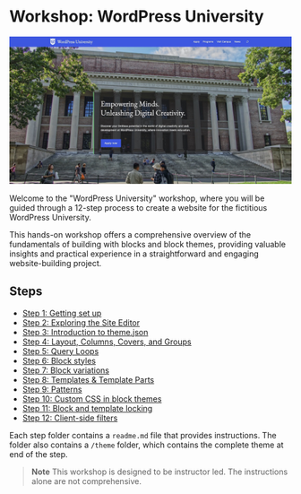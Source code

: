 # Workshop: WordPress University

<img src="assets/screenshots/wordpress-university-home.jpg">

Welcome to the "WordPress University" workshop, where you will be guided through a 12-step process to create a website for the fictitious WordPress University. 

This hands-on workshop offers a comprehensive overview of the fundamentals of building with blocks and block themes, providing valuable insights and practical experience in a straightforward and engaging website-building project.

## Steps

- [Step 1: Getting set up](/steps/step-1/readme.md)
- [Step 2: Exploring the Site Editor](/steps/step-2/readme.md)
- [Step 3: Introduction to theme.json](/steps/step-3/readme.md)
- [Step 4: Layout, Columns, Covers, and Groups](/steps/step-4/readme.md)
- [Step 5: Query Loops](/steps/step-5/readme.md)
- [Step 6: Block styles](/steps/step-6/readme.md)
- [Step 7: Block variations](/steps/step-7/readme.md)
- [Step 8: Templates & Template Parts](/steps/step-8/readme.md)
- [Step 9: Patterns](/steps/step-9/readme.md)
- [Step 10: Custom CSS in block themes](/steps/step-10/readme.md)
- [Step 11: Block and template locking](/steps/step-11/readme.md)
- [Step 12: Client-side filters](/steps/step-12/readme.md)

Each step folder contains a `readme.md` file that provides instructions. The folder also contains a `/theme` folder, which contains the complete theme at end of the step.

> **Note** This workshop is designed to be instructor led. The instructions alone are not comprehensive. 

